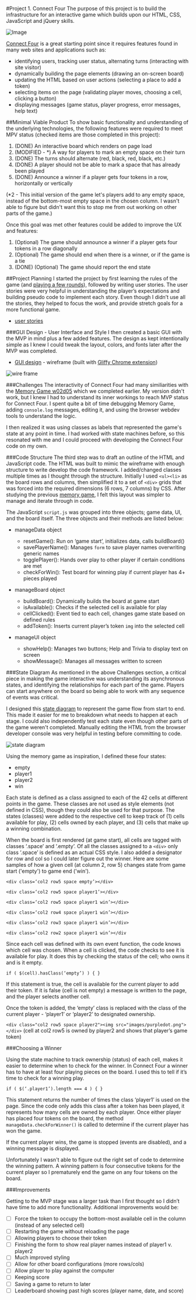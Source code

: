 #Project 1. Connect Four
The purpose of this project is to build the infrastructure for an interactive game which builds upon our HTML, CSS, JavaScript and jQuery skills. 

![Image](https://upload.wikimedia.org/wikipedia/en/thumb/7/79/Connect_4_Board_and_Box.jpg/250px-Connect_4_Board_and_Box.jpg)

[Connect Four](https://en.wikipedia.org/wiki/Connect_Four) is a great starting point since it requires features found in many web sites and applications such as:

- identifying users, tracking user status, alternating turns (interacting with site visitor)
- dynamically building the page elements (drawing an on-screen board)
- updating the HTML based on user actions (selecting a place to add a token)
- selecting items on the page (validating player moves, choosing a cell, clicking a button)
- displaying messages (game status, player progress, error messages, help text)

##Minimal Viable Product
To show basic functionality and understanding of the underlying technologies, the following features were required to meet MPV status (checked items are those completed in this project):

1. (DONE) An interactive board which renders on page load
2. (MODIFIED - *) A way for players to mark an empty space on their turn
3. (DONE) The turns should alternate (red, black, red, black, etc.)
4. (DONE) A player should not be able to mark a space that has already been played
5. (DONE) Announce a winner if a player gets four tokens in a row, horizontally or vertically

(*2 - This initial version of the game let's players add to any empty space, instead of the bottom-most empty space in the chosen column. I wasn't able to figure but didn't want this to stop me from out working on other parts of the game.)

Once this goal was met other features could be added to improve the UX and features:

1. \(Optional) The game should announce a winner if a player gets four tokens in a row diagonally
2. \(Optional) The game should end when there is a winner, or if the game is a tie
3. (DONE) \(Optional) The game should report the end state

##Project Planning
I started the project by first learning the rules of the game (and [playing a few rounds](http://www.connectfour.org/)), followed by writing user stories. The user stories were very helpful in understanding the player’s expectations and building pseudo code to implement each story. Even though I didn’t use all the stories, they helped to focus the work, and provide stretch goals for a more functional game.

* [user stories](https://github.com/TwistedOrange/connect4/issues)

###GUI Design - User Interface and Style
I then created a basic GUI with the MVP in mind plus a few added features. The design as kept intentionally simple as I knew I could tweak the layout, colors, and fonts later after the MVP was completed.

* [GUI design](https://github.com/TwistedOrange/project1/blob/master/wireframe.jpg) - wireframe (built with [Gliffy Chrome extension](https://chrome.google.com/webstore/detail/gliffy-diagrams/bhmicilclplefnflapjmnngmkkkkpfad?hl=en))

![wire frame](https://github.com/TwistedOrange/project1/blob/master/wireframe-small.png)

###Challenges
The interactivity of Connect Four had many similiarities with the [Memory Game w02d05](https://github.com/ga-students/wdi-remote-matey/tree/master/unit_01/w02d05/student_labs/memory_jquery_lab_day_solution) which we completed earlier. My version didn't work, but I knew I had to understand its inner workings to reach MVP status for Connect Four. I spent quite a bit of time debugging Memory Game, adding `console.log` messages, editing it, and using the browser webdev tools to understand the logic.

I then realized it was using classes as labels that represented the game's state at any point in time. I had worked with state machines before, so this resonated with me and I could proceed with developing the Connect Four code on my own.

###Code Structure
The third step was to draft an outline of the HTML and JavaScript code. The HTML was built to mimic the wireframe with enough structure to write develop the code framework. I added/changed classes multiple times as I thought through the structure. Initially I used `<ul><li>` as the board rows and columns, then simplified it to a set of `<div>` grids that was forced into the required dimensions (6 rows, 7 columns) by CSS. After studying the previous [memory game](https://github.com/ga-students/wdi-remote-matey/tree/master/unit_01/w02d05/student_labs/memory_jquery_lab_day_solution), I felt this layout was simpler to manage and iterate through in code.

The JavaScript `script.js` was grouped into three objects; game data, UI, and the board itself. The three objects and their methods are listed below:

* manageData object
	- resetGame(): Run on ‘game start’, initializes data, calls buildBoard()
	- savePlayerName(): Manages `form` to save player names overwriting generic names
	- togglePlayer(): Hands over play to other player if certain conditions are met
	- checkForWin(): Test board for winning play if current player has 4+ pieces played

* manageBoard object
	- buildBoard(): Dynamically builds the board at game start
	- isAvailable(): Checks if the selected cell is available for play
	- cellClicked(): Event tied to each cell, changes game state based on defined rules
	- addToken(): Inserts current player’s token `img` into the selected cell

* manageUI object
	- showHelp(): Manages two buttons; Help and Trivia to display text on screen
	- showMessage(): Manages all messages written to screen

###State Diagram
As mentioned in the above Challenges section, a critical piece in making the game interactive was understanding its asynchronous states, and identifying the relationships for each part of the game. Players can start anywhere on the board so being able to work with any sequence of events was critical.

I designed this [state diagram](https://github.com/TwistedOrange/project1/blob/master/state-diagram.jpg) to represent the game flow from start to end. This made it easier for me to breakdown what needs to happen at each stage. I could also independently test each state even though other parts of the game weren't completed. Manually editing the HTML from the browser developer console was very helpful in testing before committing to code.

![state diagram](https://github.com/TwistedOrange/project1/blob/master/state-diagram-small.png)

Using the memory game as inspiration, I defined these four states:

* empty
* player1
* player2
* win

Each state is defined as a class assigned to each of the 42 cells at different points in the game. These classes are not used as style elements (not defined in CSS), though they could also be used for that purpose. The states (classes) were added to the respective cell to keep track of (1) cells available for play, (2) cells owned by each player, and (3) cells that make up a winning combination.

When the board is first rendered (at game start), all cells are tagged with classes ‘.space’ and ‘.empty’. Of all the classes assigned to a `<div>` only class ‘.space’ is defined as an actual CSS style. I also added a designator for row and col so I could later figure out the winner. Here are some samples of how a given cell (at column 2, row 5) changes state from game start ('empty') to game end ('win'). 

`<div class=‘col2 row5 space empty’></div>`

`<div class=‘col2 row5 space player1’></div>`

`<div class=‘col2 row5 space player1 win’></div>`

`<div class=‘col2 row4 space player1 win’></div>`

`<div class=‘col2 row3 space player1 win’></div>`

`<div class=‘col2 row2 space player1 win’></div`

Since each cell was defined with its own event function, the code knows which cell was chosen. When a cell is clicked, the code checks to see it is available for play. It does this by checking the status of the cell; who owns it and is it empty.

`if ( $(cell).hasClass(‘empty’) ) { }`

If this statement is true, the cell is available for the current player to add their token. If it is false (cell is not empty) a message is written to the page, and the player selects another cell.

Once the token is added, the ‘empty’ class is replaced with the class of the current player - ‘player1’ or ‘player2’ to designated ownership.

`<div class="col2 row5 space player2"><img src="images/purpledot.png"></div>`
(cell at col2 row5 is owned by player2 and shows that player’s game token)

###Choosing a Winner

Using the state machine to track ownership (status) of each cell, makes it easier to determine when to check for the winner. In Connect Four a winner has to have at least four playing pieces on the board. I used this to tell if it’s time to check for a winning play.

`if ( $(‘.player1’).length === 4 ) { }`

This statement returns the number of times the class ‘player1’ is used on the page. Since the code only adds this class after a token has been played, it represents how many cells are owned by each player. Once either player has placed four tokens on the board, the method `manageData.checkForWinner()` is called to determine if the current player has won the game.

If the current player wins, the game is stopped (events are disabled), and a winning message is displayed.

Unfortunately I wasn't able to figure out the right set of code to determine the winning pattern. A winning pattern is four consecutive tokens for the current player so I prematurely end the game on any four tokens on the board.

###Improvements

Getting to the MVP stage was a larger task than I first thought so I didn’t have time to add more functionality. Additional improvements would be:

- [ ] Force the token to occupy the bottom-most available cell in the column (instead of any selected cell)
- [ ] Restarting the game without reloading the page
- [ ] Allowing players to choose their token
- [ ] Finishing the form to show real player names instead of player1 v. player2
- [ ] Much improved styling
- [ ] Allow for other board configurations (more rows/cols)
- [ ] Allow player to play against the computer
- [ ] Keeping score
- [ ] Saving a game to return to later
- [ ] Leaderboard showing past high scores (player name, date, and score)
